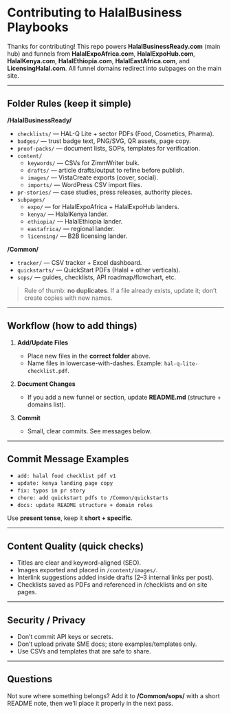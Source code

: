 # Contributing to HalalBusiness Playbooks

Thanks for contributing! This repo powers **HalalBusinessReady.com** (main hub) and funnels from
**HalalExpoAfrica.com**, **HalalExpoHub.com**, **HalalKenya.com**, **HalalEthiopia.com**, **HalalEastAfrica.com**, and **LicensingHalal.com**.
All funnel domains redirect into subpages on the main site.

---

## Folder Rules (keep it simple)

**/HalalBusinessReady/**
- `checklists/` — HAL-Q Lite + sector PDFs (Food, Cosmetics, Pharma).
- `badges/` — trust badge text, PNG/SVG, QR assets, page copy.
- `proof-packs/` — document lists, SOPs, templates for verification.
- `content/`
  - `keywords/` — CSVs for ZimmWriter bulk.
  - `drafts/` — article drafts/output to refine before publish.
  - `images/` — VistaCreate exports (cover, social).
  - `imports/` — WordPress CSV import files.
- `pr-stories/` — case studies, press releases, authority pieces.
- `subpages/`
  - `expo/` — for HalalExpoAfrica + HalalExpoHub landers.
  - `kenya/` — HalalKenya lander.
  - `ethiopia/` — HalalEthiopia lander.
  - `eastafrica/` — regional lander.
  - `licensing/` — B2B licensing lander.

**/Common/**
- `tracker/` — CSV tracker + Excel dashboard.
- `quickstarts/` — QuickStart PDFs (Halal + other verticals).
- `sops/` — guides, checklists, API roadmap/flowchart, etc.

> Rule of thumb: **no duplicates**. If a file already exists, update it; don’t create copies with new names.

---

## Workflow (how to add things)

1. **Add/Update Files**
   - Place new files in the **correct folder** above.
   - Name files in lowercase-with-dashes. Example: `hal-q-lite-checklist.pdf`.

2. **Document Changes**
   - If you add a new funnel or section, update **README.md** (structure + domains list).

3. **Commit**
   - Small, clear commits. See messages below.

---

## Commit Message Examples

- `add: halal food checklist pdf v1`
- `update: kenya landing page copy`
- `fix: typos in pr story`
- `chore: add quickstart pdfs to /Common/quickstarts`
- `docs: update README structure + domain roles`

Use **present tense**, keep it **short + specific**.

---

## Content Quality (quick checks)

- Titles are clear and keyword-aligned (SEO).
- Images exported and placed in `/content/images/`.
- Interlink suggestions added inside drafts (2–3 internal links per post).
- Checklists saved as PDFs and referenced in /checklists and on site pages.

---

## Security / Privacy

- Don’t commit API keys or secrets.
- Don’t upload private SME docs; store examples/templates only.
- Use CSVs and templates that are safe to share.

---

## Questions

Not sure where something belongs? Add it to **/Common/sops/** with a short README note, then we’ll place it properly in the next pass.
